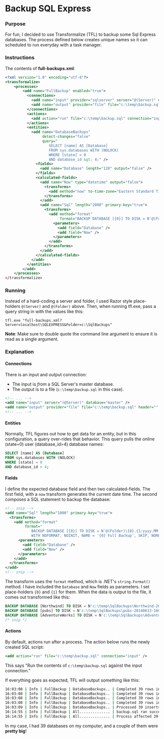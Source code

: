 # Backup SQL Express

### Purpose
For fun, I decided to use Transformalize (TFL) to backup some Sql Express databases. 
The process defined below creates unique names so it can 
scheduled to run everyday with a task manager.

### Instructions

The contents of **full-backups.xml**:

```xml
<?xml version="1.0" encoding="utf-8"?>
<transformalize>
	<processes>
		<add name="FullBackup" enabled="true">
		  <connections>
			<add name="input" provider="sqlserver" server="@(Server)" database="master" />
			<add name="output" provider="file" file="c:\temp\backup.sql" header="" />
		  </connections>
		  <actions>
			<add action="run" file="c:\temp\backup.sql" connection="input" />
		  </actions>
		  <entities>
			<add name="DatabaseBackups" 
                 detect-changes="false"
                 query="
                    SELECT [name] AS [Database]
                    FROM sys.databases WITH (NOLOCK)
                    WHERE [state] = 0
                    AND database_id &gt; 4;" />
			  <fields>
				<add name="Database" length="128" output="false" />
			  </fields>
			  <calculated-fields>
				<add name="Now" type="datetime" output="false">
				  <transforms>
					<add method="now" to-time-zone="Eastern Standard Time" />
				  </transforms>
				</add>
				<add name="Sql" length="2000" primary-key="true">
				  <transforms>
					<add method="format" 
                         format="BACKUP DATABASE [{0}] TO DISK = N'@(Folder)\{0}-{1:yyyyMMdd-HHmmss}.bak' WITH NOFORMAT, NOINIT, NAME = '{0} Full Backup', SKIP, NOREWIND, NOUNLOAD, STATS = 10;">
					  <parameters>
						<add field="Database" />
						<add field="Now" />
					  </parameters>
					</add>
				  </transforms>
				</add>
			  </calculated-fields>
			</add>
		  </entities>
		</add>
	</processes>
</transformalize>
```

### Running

Instead of a hard-coding a server and folder, 
I used Razor style place-holders `@(Server)` and `@(Folder)` above. 
Then, when running tfl.exe, pass a query string in with the values like this:

`tfl.exe "full-backups.xml?Server=localhost\SQLEXPRESS&Folder=c:\SqlBackups"`

**Note**: Make sure to double quote the command line argument to ensure it is read as a single argument.

### Explanation

#### Connections
There is an input and output connection:

+ The input is _from_ a SQL Server's master database.
+ The output is _to_ a file (`c:\temp\backup.sql` in this case).

```xml
<!-- ... -->
<add name="input" server="(@Server)" database="master" />
<add name="output" provider="file" file="c:\temp\backup.sql" header="" />
<!-- ... -->
```

#### Entities

Normally, TFL figures out how to get data for an entity, 
but in this configuration, a query over-rides that behavior. 
This query pulls the online (state=0) user (database_id>4) database names:

```sql
SELECT [name] AS [Database]
FROM sys.databases WITH (NOLOCK)
WHERE [state] = 0
AND database_id > 4;
```

#### Fields

I define the expected database field and then two calculated-fields. 
The first field, with a `now` transform generates the current date time. 
The second composes a SQL statement to backup the database:

```xml
<!-- snip -->
<add name="Sql" length="1000" primary-key="true">
  <transforms>
    <add method="format" 
         format="
            BACKUP DATABASE [{0}] TO DISK = N'@(Folder)\{0}.{1:yyyy.MM.dd}.bak' 
            WITH NOFORMAT, NOINIT, NAME = '{0} Full Backup', SKIP, NOREWIND, NOUNLOAD, STATS = 10;">
      <parameters>
        <add field="Database" />
        <add field="Now" />
      </parameters>
    </add>
  </transforms>
</add>
<!-- snip -->
```

The transform uses the `format` method, which is .NET's `string.Format()` method.  I have included the `Database` and `Now` fields as parameters.  I set place-holders `{0}` and `{1}` for them.  When the data is output to the file, it comes out transformed like this:

```sql
BACKUP DATABASE [Northwind] TO DISK = N'c:\temp\SqlBackups\Northwind-20140613-160308.bak' WITH NOFORMAT, NOINIT, NAME = 'Northwind Full Backup', SKIP, NOREWIND, NOUNLOAD, STATS = 10;
BACKUP DATABASE [pubs] TO DISK = N'c:\temp\SqlBackups\pubs-20140613-160308.bak' WITH NOFORMAT, NOINIT, NAME = 'pubs Full Backup', SKIP, NOREWIND, NOUNLOAD, STATS = 10;
BACKUP DATABASE [AdventureWorks] TO DISK = N'c:\temp\SqlBackups\AdventureWorks-20140613-160308.bak' WITH NOFORMAT, NOINIT, NAME = 'AdventureWorks Full Backup', SKIP, NOREWIND, NOUNLOAD, STATS = 10;
/* snip */
```

#### Actions
By default, actions run after a process. The action below runs the newly created SQL script:

```xml
<add action="run" file="c:\temp\backup.sql" connection="input" />
```

This says "Run the contents of `c:\temp\backup.sql` against the input connection."

If everything goes as expected, TFL will output something like this:

```bash
16:03:08 | Info | FullBackup | DatabaseBackups.. | Completed 39 rows in NowOperation: 0 seconds.
16:03:08 | Info | FullBackup | DatabaseBackups.. | Completed 39 rows in TimeZoneOperation (Now): 0 seconds.
16:03:08 | Info | FullBackup | DatabaseBackups.. | Completed 39 rows in FormatOperation (Sql): 0 seconds.
16:03:08 | Info | FullBackup | DatabaseBackups.. | Completed 39 rows in TruncateOperation: 0 seconds.
16:03:09 | Info | FullBackup | DatabaseBackups.. | Processed 39 inserts, and 0 updates in DatabaseBackups.
16:14:55 | Info | FullBackup | All.............. | backup.sql ran successfully.
16:14:55 | Info | FullBackup | All.............. | Process affected 39 records in 00:11:46.2697843.
```

In my case, I had 39 databases on my computer, and a couple of them were **pretty big**!